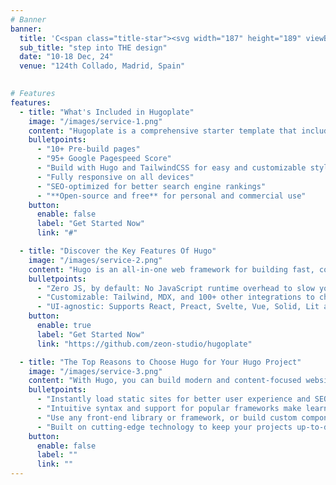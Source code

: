 ```yaml
---
# Banner
banner:
  title: 'C<span class="title-star"><svg width="187" height="189" viewBox="0 0 187 189" fill="none" xmlns="http://www.w3.org/2000/svg"><path d="M71.0391 189L75.1406 125.508L21.9844 161.109L0 122.391L57.2578 94.5L0 66.6094L21.9844 27.8906L75.1406 63.4922L71.0391 0H115.172L110.906 63.4922L164.062 27.8906L186.047 66.6094L128.953 94.5L186.047 122.391L164.062 161.109L110.906 125.508L115.172 189H71.0391Z" fill="#FD5E09"/></svg></span>NF-2024'
  sub_title: "step into THE design"
  date: "10-18 Dec, 24"
  venue: "124th Collado, Madrid, Spain"
  

# Features
features:
  - title: "What's Included in Hugoplate"
    image: "/images/service-1.png"
    content: "Hugoplate is a comprehensive starter template that includes everything you need to get started with your Hugo project. What's Included in Hugoplate"
    bulletpoints:
      - "10+ Pre-build pages"
      - "95+ Google Pagespeed Score"
      - "Build with Hugo and TailwindCSS for easy and customizable styling"
      - "Fully responsive on all devices"
      - "SEO-optimized for better search engine rankings"
      - "**Open-source and free** for personal and commercial use"
    button:
      enable: false
      label: "Get Started Now"
      link: "#"

  - title: "Discover the Key Features Of Hugo"
    image: "/images/service-2.png"
    content: "Hugo is an all-in-one web framework for building fast, content-focused websites. It offers a range of exciting features for developers and website creators. Some of the key features are:"
    bulletpoints:
      - "Zero JS, by default: No JavaScript runtime overhead to slow you down."
      - "Customizable: Tailwind, MDX, and 100+ other integrations to choose from."
      - "UI-agnostic: Supports React, Preact, Svelte, Vue, Solid, Lit and more."
    button:
      enable: true
      label: "Get Started Now"
      link: "https://github.com/zeon-studio/hugoplate"

  - title: "The Top Reasons to Choose Hugo for Your Hugo Project"
    image: "/images/service-3.png"
    content: "With Hugo, you can build modern and content-focused websites without sacrificing performance or ease of use."
    bulletpoints:
      - "Instantly load static sites for better user experience and SEO."
      - "Intuitive syntax and support for popular frameworks make learning and using Hugo a breeze."
      - "Use any front-end library or framework, or build custom components, for any project size."
      - "Built on cutting-edge technology to keep your projects up-to-date with the latest web standards."
    button:
      enable: false
      label: ""
      link: ""
---
```

